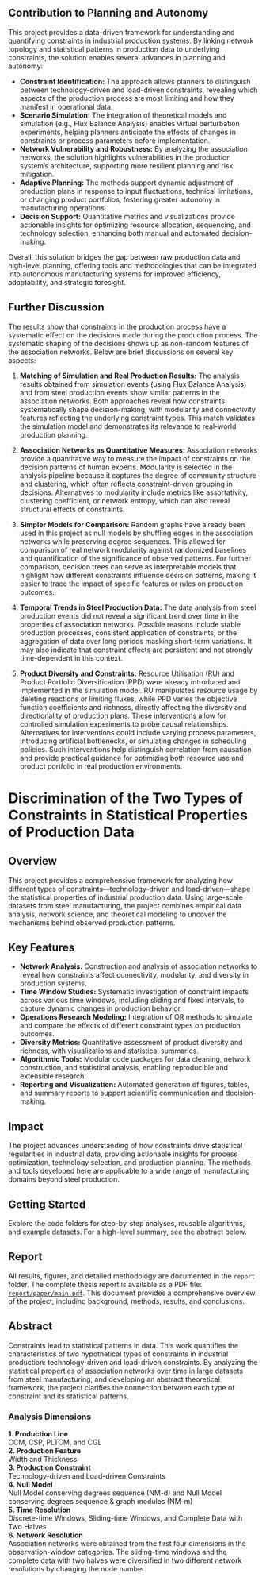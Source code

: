 ## Contribution to Planning and Autonomy

This project provides a data-driven framework for understanding and quantifying constraints in industrial production systems. By linking network topology and statistical patterns in production data to underlying constraints, the solution enables several advances in planning and autonomy:

- **Constraint Identification:** The approach allows planners to distinguish between technology-driven and load-driven constraints, revealing which aspects of the production process are most limiting and how they manifest in operational data.
- **Scenario Simulation:** The integration of theoretical models and simulation (e.g., Flux Balance Analysis) enables virtual perturbation experiments, helping planners anticipate the effects of changes in constraints or process parameters before implementation.
- **Network Vulnerability and Robustness:** By analyzing the association networks, the solution highlights vulnerabilities in the production system’s architecture, supporting more resilient planning and risk mitigation.
- **Adaptive Planning:** The methods support dynamic adjustment of production plans in response to input fluctuations, technical limitations, or changing product portfolios, fostering greater autonomy in manufacturing operations.
- **Decision Support:** Quantitative metrics and visualizations provide actionable insights for optimizing resource allocation, sequencing, and technology selection, enhancing both manual and automated decision-making.

Overall, this solution bridges the gap between raw production data and high-level planning, offering tools and methodologies that can be integrated into autonomous manufacturing systems for improved efficiency, adaptability, and strategic foresight.

## Further Discussion

The results show that constraints in the production process have a systematic effect on the decisions made during the production process. The systematic shaping of the decisions shows up as non-random features of the association networks. Below are brief discussions on several key aspects:

1. **Matching of Simulation and Real Production Results:**
	The analysis results obtained from simulation events (using Flux Balance Analysis) and from steel production events show similar patterns in the association networks. Both approaches reveal how constraints systematically shape decision-making, with modularity and connectivity features reflecting the underlying constraint types. This match validates the simulation model and demonstrates its relevance to real-world production planning.

2. **Association Networks as Quantitative Measures:**
	Association networks provide a quantitative way to measure the impact of constraints on the decision patterns of human experts. Modularity is selected in the analysis pipeline because it captures the degree of community structure and clustering, which often reflects constraint-driven grouping in decisions. Alternatives to modularity include metrics like assortativity, clustering coefficient, or network entropy, which can also reveal structural effects of constraints.

3. **Simpler Models for Comparison:**
		Random graphs have already been used in this project as null models by shuffling edges in the association networks while preserving degree sequences. This allowed for comparison of real network modularity against randomized baselines and quantification of the significance of observed patterns. For further comparison, decision trees can serve as interpretable models that highlight how different constraints influence decision patterns, making it easier to trace the impact of specific features or rules on production outcomes.

4. **Temporal Trends in Steel Production Data:**
	The data analysis from steel production events did not reveal a significant trend over time in the properties of association networks. Possible reasons include stable production processes, consistent application of constraints, or the aggregation of data over long periods masking short-term variations. It may also indicate that constraint effects are persistent and not strongly time-dependent in this context.

5. **Product Diversity and Constraints:**
			Resource Utilisation (RU) and Product Portfolio Diversification (PPD) were already introduced and implemented in the simulation model. RU manipulates resource usage by deleting reactions or limiting fluxes, while PPD varies the objective function coefficients and richness, directly affecting the diversity and directionality of production plans. These interventions allow for controlled simulation experiments to probe causal relationships. Alternatives for interventions could include varying process parameters, introducing artificial bottlenecks, or simulating changes in scheduling policies. Such interventions help distinguish correlation from causation and provide practical guidance for optimizing both resource use and product portfolio in real production environments.

# Discrimination of the Two Types of Constraints in Statistical Properties of Production Data

## Overview
This project provides a comprehensive framework for analyzing how different types of constraints—technology-driven and load-driven—shape the statistical properties of industrial production data. Using large-scale datasets from steel manufacturing, the project combines empirical data analysis, network science, and theoretical modeling to uncover the mechanisms behind observed production patterns.

## Key Features
- **Network Analysis:** Construction and analysis of association networks to reveal how constraints affect connectivity, modularity, and diversity in production systems.
- **Time Window Studies:** Systematic investigation of constraint impacts across various time windows, including sliding and fixed intervals, to capture dynamic changes in production behavior.
- **Operations Research Modeling:** Integration of OR methods to simulate and compare the effects of different constraint types on production outcomes.
- **Diversity Metrics:** Quantitative assessment of product diversity and richness, with visualizations and statistical summaries.
- **Algorithmic Tools:** Modular code packages for data cleaning, network construction, and statistical analysis, enabling reproducible and extensible research.
- **Reporting and Visualization:** Automated generation of figures, tables, and summary reports to support scientific communication and decision-making.

## Impact
The project advances understanding of how constraints drive statistical regularities in industrial data, providing actionable insights for process optimization, technology selection, and production planning. The methods and tools developed here are applicable to a wide range of manufacturing domains beyond steel production.

## Getting Started
Explore the code folders for step-by-step analyses, reusable algorithms, and example datasets. For a high-level summary, see the abstract below.


## Report
All results, figures, and detailed methodology are documented in the `report` folder. The complete thesis report is available as a PDF file: [`report/paper/main.pdf`](report/paper/main.pdf). This document provides a comprehensive overview of the project, including background, methods, results, and conclusions.

## Abstract
Constraints lead to statistical patterns in data. This work quantifies the characteristics of two hypothetical types of constraints in industrial production: technology-driven and load-driven constraints. By analyzing the statistical properties of association networks over time in large datasets from steel manufacturing, and developing an abstract theoretical framework, the project clarifies the connection between each type of constraint and its statistical patterns.

### Analysis Dimensions
**1. Production Line** \
CCM, CSP, PLTCM, and CGL \
**2. Production Feature** \
Width and Thickness \
**3. Production Constraint** \
Technology-driven and Load-driven Constraints \
**4. Null Model** \
Null Model conserving degrees sequence (NM-d) and Null Model
conserving degrees sequence & graph modules (NM-m) \
**5. Time Resolution** \
Discrete-time Windows, Sliding-time Windows, and Complete Data with Two Halves \
**6. Network Resolution** \
Association networks were obtained from the first four
dimensions in the observation-window categories. The sliding-time windows and the complete data with two halves were diversified in two different network resolutions by changing the node number.